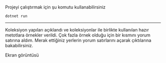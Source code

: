Projeyi çalıştırmak için şu komutu kullanabilirsiniz
<br>

    dotnet run

---

Koleksiyon yapıları açıklandı ve koleksiyonlar ile birlikte kullanılan hazır metotlara örnekler verildi. Çok fazla örnek olduğu için bir kısmını yorum satırına aldım. Merak ettiğiniz yerlerin yorum satırlarını açarak çıktılarına bakabilirsiniz.

Ekran görüntüsü
<br>

